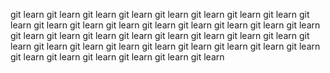git learn
git learn
git learn
git learn
git learn
git learn
git learn
git learn
git learn
git learn
git learn
git learn
git learn
git learn
git learn
git learn
git learn
git learn
git learn
git learn
git learn
git learn
git learn
git learn
git learn
git learn
git learn
git learn
git learn
git learn
git learn
git learn
git learn
git learn
git learn
git learn
git learn
git learn
git learn
git learn
